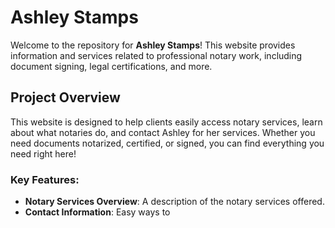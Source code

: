 # Ashley Stamps

Welcome to the repository for **Ashley Stamps**! This website provides information and services related to professional notary work, including document signing, legal certifications, and more.

## Project Overview

This website is designed to help clients easily access notary services, learn about what notaries do, and contact Ashley for her services. Whether you need documents notarized, certified, or signed, you can find everything you need right here!

### Key Features:
- **Notary Services Overview**: A description of the notary services offered.
- **Contact Information**: Easy ways to 

